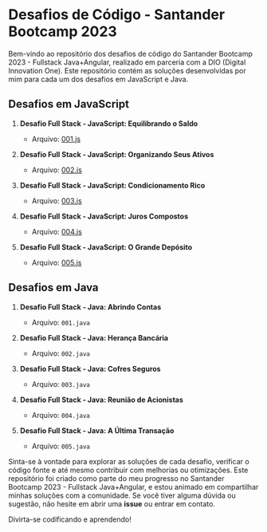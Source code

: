 # Desafios de Código - Santander Bootcamp 2023

Bem-vindo ao repositório dos desafios de código do Santander Bootcamp 2023 - Fullstack Java+Angular, realizado em parceria com a DIO (Digital Innovation One). Este repositório contém as soluções desenvolvidas por mim para cada um dos desafios em JavaScript e Java.

## Desafios em JavaScript

1. **Desafio Full Stack - JavaScript: Equilibrando o Saldo**
   - Arquivo: [001.js](https://github.com/CarlosEduardoLemos/Desafios-Bootcamp2023/blob/main/JavaScript/001.js)

2. **Desafio Full Stack - JavaScript: Organizando Seus Ativos**
   - Arquivo: [002.js](https://github.com/CarlosEduardoLemos/Desafios-Bootcamp2023/blob/main/JavaScript/002.js)

3. **Desafio Full Stack - JavaScript: Condicionamento Rico**
   - Arquivo: [003.js](https://github.com/CarlosEduardoLemos/Desafios-Bootcamp2023/blob/main/JavaScript/003.js)

4. **Desafio Full Stack - JavaScript: Juros Compostos**
   - Arquivo: [004.js](https://github.com/CarlosEduardoLemos/Desafios-Bootcamp2023/blob/main/JavaScript/004.js)

5. **Desafio Full Stack - JavaScript: O Grande Depósito**
   - Arquivo: [005.js](https://github.com/CarlosEduardoLemos/Desafios-Bootcamp2023/blob/main/JavaScript/005.js)

## Desafios em Java

1. **Desafio Full Stack - Java: Abrindo Contas**
   - Arquivo: `001.java`

2. **Desafio Full Stack - Java: Herança Bancária**
   - Arquivo: `002.java`

3. **Desafio Full Stack - Java: Cofres Seguros**
   - Arquivo: `003.java`

4. **Desafio Full Stack - Java: Reunião de Acionistas**
   - Arquivo: `004.java`

5. **Desafio Full Stack - Java: A Última Transação**
   - Arquivo: `005.java`

Sinta-se à vontade para explorar as soluções de cada desafio, verificar o código fonte e até mesmo contribuir com melhorias ou otimizações. Este repositório foi criado como parte do meu progresso no Santander Bootcamp 2023 - Fullstack Java+Angular, e estou animado em compartilhar minhas soluções com a comunidade. Se você tiver alguma dúvida ou sugestão, não hesite em abrir uma **issue** ou entrar em contato.

Divirta-se codificando e aprendendo!
